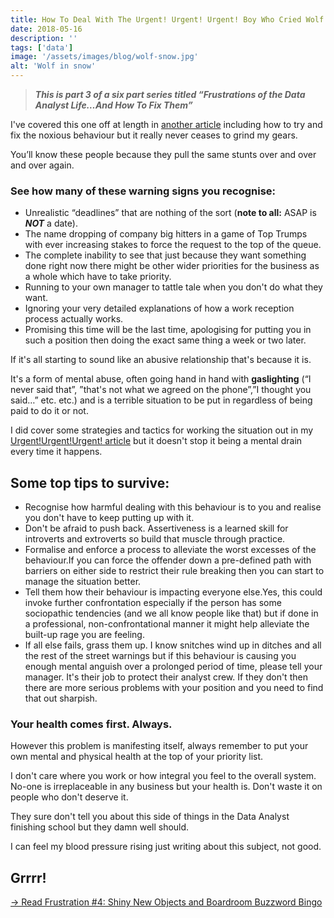 ```yaml
---
title: How To Deal With The Urgent! Urgent! Urgent! Boy Who Cried Wolf
date: 2018-05-16
description: ''
tags: ['data']
image: '/assets/images/blog/wolf-snow.jpg'
alt: 'Wolf in snow'
---
```

> **_This is part 3 of a six part series titled &#8220;Frustrations of the Data Analyst Life&#8230;And How To Fix Them&#8221;_**

I've covered this one off at length in [another article](/urgent-urgent-urgent-how-to-deal-when-someone-elses-poor-planning-becomes-your-emergency/) including how to try and fix the noxious behaviour but it really never ceases to grind my gears.

You&#8217;ll know these people because they pull the same stunts over and over and over again.

### See how many of these warning signs you recognise:

- Unrealistic “deadlines” that are nothing of the sort (**note to all:** ASAP is _**NOT**_ a date).
- The name dropping of company big hitters in a game of Top Trumps with ever increasing stakes to force the request to the top of the queue.
- The complete inability to see that just because they want something done right now there might be other wider priorities for the business as a whole which have to take priority.
- Running to your own manager to tattle tale when you don't do what they want.
- Ignoring your very detailed explanations of how a work reception process actually works.
- Promising this time will be the last time, apologising for putting you in such a position then doing the exact same thing a week or two later.

If it's all starting to sound like an abusive relationship that's because it is.

It's a form of mental abuse, often going hand in hand with **gaslighting** (“I never said that”, ”that's not what we agreed on the phone”,”I thought you said…” etc. etc.) and is a terrible situation to be put in regardless of being paid to do it or not.

I did cover some strategies and tactics for working the situation out in my [Urgent!Urgent!Urgent! article](/urgent-urgent-urgent-how-to-deal-when-someone-elses-poor-planning-becomes-your-emergency/) but it doesn't stop it being a mental drain every time it happens.

## Some top tips to survive:

  - Recognise how harmful dealing with this behaviour is to you and realise you don't have to keep putting up with it.
  - Don't be afraid to push back. Assertiveness is a learned skill for introverts and extroverts so build that muscle through practice.
  - Formalise and enforce a process to alleviate the worst excesses of the behaviour.If you can force the offender down a pre-defined path with barriers on either side to restrict their rule breaking then you can start to manage the situation better.
  - Tell them how their behaviour is impacting everyone else.Yes, this could invoke further confrontation especially if the person has some sociopathic tendencies (and we all know people like that) but if done in a professional, non-confrontational manner it might help alleviate the built-up rage you are feeling.
  - If all else fails, grass them up. I know snitches wind up in ditches and all the rest of the street warnings but if this behaviour is causing you enough mental anguish over a prolonged period of time, please tell your manager. It's their job to protect their analyst crew. If they don't then there are more serious problems with your position and you need to find that out sharpish.

### Your health comes first. Always.

However this problem is manifesting itself, always remember to put your own mental and physical health at the top of your priority list.

I don't care where you work or how integral you feel to the overall system. No-one is irreplaceable in any business but your health is. Don't waste it on people who don't deserve it.

They sure don't tell you about this side of things in the Data Analyst finishing school but they damn well should.

I can feel my blood pressure rising just writing about this subject, not good.

## Grrrr!

[-> Read Frustration #4: Shiny New Objects and Boardroom Buzzword Bingo](/shiny-new-objects-and-boardroom-buzzword-bingo/)